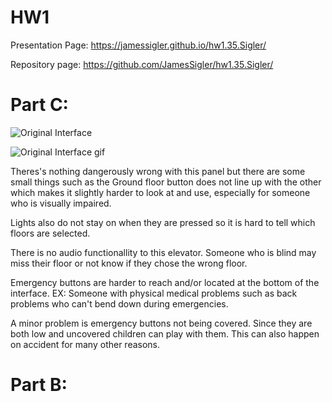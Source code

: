 # HW1

Presentation Page: https://jamessigler.github.io/hw1.35.Sigler/

Repository page: https://github.com/JamesSigler/hw1.35.Sigler/

# Part C:

![Original Interface](https://i.imgur.com/X09iIa5.jpg)


![Original Interface gif](https://media.giphy.com/media/cKc9OKrsUHYWIT0jEF/giphy.gif)

Theres's nothing dangerously wrong with this panel but there are some small things such as the Ground floor
button does not line up with the other which makes it slightly harder to look at and use, especially for someone who is visually impaired.

Lights also do not stay on when they are pressed so it is hard to tell which floors are selected.

There is no audio functionallity to this elevator. Someone who is blind may miss their floor or not know if they chose the wrong floor.

Emergency buttons are harder to reach and/or located at the bottom of the interface. 
EX: Someone with physical medical problems such as back problems who can't bend down during emergencies.

A minor problem is emergency buttons not being covered. Since they are both low and uncovered children can play with them. 
This can also happen on accident for many other reasons.

# Part B:

